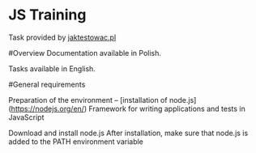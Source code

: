 # JS Training
Task provided by [jaktestowac.pl](https://jaktestowac.pl/course/javascript-dla-testera/)


#Overview
Documentation available in Polish.

Tasks available in English.

#General requirements

Preparation of the environment – [installation of node.js] (https://nodejs.org/en/)
Framework for writing applications and tests in JavaScript

Download and install node.js
After installation, make sure that node.js is added to the PATH environment variable





